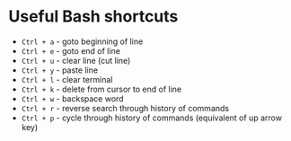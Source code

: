 # Useful Bash shortcuts
- `Ctrl + a` - goto beginning of line
- `Ctrl + e` - goto end of line
- `Ctrl + u` - clear line (cut line)
- `Ctrl + y` - paste line
- `Ctrl + l` - clear terminal
- `Ctrl + k` - delete from cursor to end of line
- `Ctrl + w` - backspace word
- `Ctrl + r` - reverse search through history of commands
- `Ctrl + p` - cycle through history of commands (equivalent of up arrow key)
